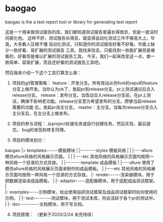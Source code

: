 
# baogao
baogao is the a test report tool or library for generating test report

  这是一个用来做测试报告的库。我们都知道测试报告普遍长得很丑，但是一直没时间美化他。
这样不好，测试报告长得丑，就显得自动化测试工作不够高大上。毕竟，大多数人压根不懂
自动化测试，只知道你的测试报告好看不好看。市面上缺少一款好看、易扩展的测试报告
工具。我找来找去，只能找到一些能扩展但是难看的、好看但是难以扩展的测试报告工具。
今天，我们一起来改变这一点，做一款简单、容易扩展，而且还好看的测试报告工具吧。

然后我来介绍一下这个工具打算怎么做：
1. 项目的git管理策略：
feature：开发分支。所有改动从你fork的repo的feature分支上做开发。当你认为ok了，发起pr到release分支。pr上测试通过后合入release分支。
release：发布分支。当改动合入release分支前，在pr上测试，确保不影响老功能。release分支意为希望发布的分支。攒够当前release需要的功能
后，发起pr进主分支。
master：主分支。当每次release分支合入主分支后，在主分支上做发布。

2. 项目的参与流程：
从project处接任务或自行创建任务。然后实现，最后提交。
bug的发现和修复同理。

3. 项目的模块划分：

baogao
 |= templates------模板模块
 |     |--------styles 模板风格
 |     |          |----allure 模仿allure风格的风格展示页面。
 |     |          |----etc  其他风格的风格展示页面均按照一种风格一个目录的方式存放。
 |     |--------template 成品模板
 |                 |----allure 使用了模仿allure风格的风格展示页面来制作的成品模板。
 |                 |----etc  其他风格的风格展示页面均按照一种风格一个目录的方式存放。
 |- render------渲染器模块，用于把数据渲染进成品模板。
 |
 |- adaptor-----适配器模块，用于适配成品测试框架。                
 |                
 |- examples-----示例模块，给出使用自研测试框架及成品测试框架时如何使用的示例。
 |
 |- test---------测试模块，用于测试本库，将会活跃于各个pr的测试中。
 |
 |- doc----------文档模块，用于写文档。
 
 
 4. 项目原理：
 （更新于2020/2/24 未完待续）
                 
                 
